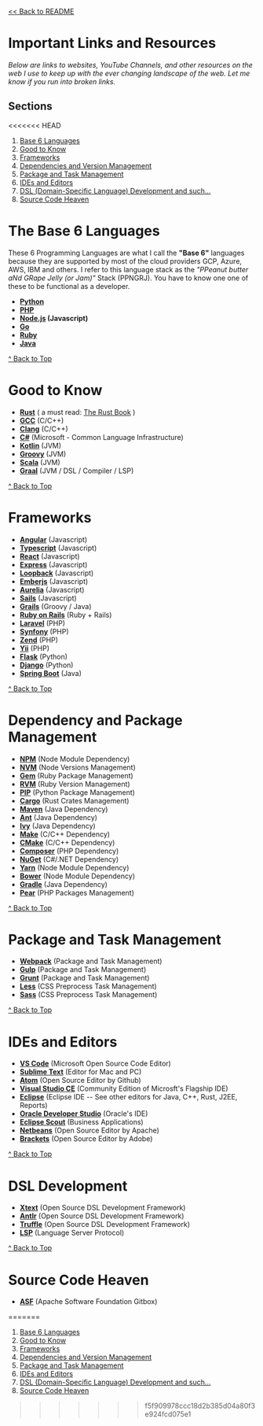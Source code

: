 [<< Back to README](README.md)

# Important Links and Resources

*Below are links to websites, YouTube Channels, and other resources on the web I use to keep up with the ever changing landscape of the web. Let me know if you run into broken links.*

## Sections
<<<<<<< HEAD
1. [Base 6 Languages](#the-base-6-languages)
2. [Good to Know](#good-to-know)
3. [Frameworks](#frameworks)
4. [Dependencies and Version Management](#dependency-and-version-management)
5. [Package and Task Management](#package-and-task-management)
6. [IDEs and Editors](#ides-and-editors)
7. [DSL (Domain-Specific Language) Development and such...](#dsl-development)
8. [Source Code Heaven](#source-code-heaven)


# The Base 6 Languages 
These 6 Programming Languages are what I call the **"Base 6"** languages because they are supported by most of the cloud providers GCP, Azure, AWS, IBM and others. I refer to this language stack as the *"PPeanut butter aNd GRape Jelly (or Jam)"* Stack (PPNGRJ). You have to know one one of these to be functional as a developer.

- **[Python]**
- **[PHP]**
- **[Node.js] (Javascript)**
- **[Go]** 
- **[Ruby]**
- **[Java]**

[^ Back to Top](#sections)

# Good to Know
- **[Rust]** ( a must read: [The Rust Book] )
- **[GCC]** (C/C++)
- **[Clang]** (C/C++)
- **[C#]** (Microsoft - Common Language Infrastructure)
- **[Kotlin]** (JVM)
- **[Groovy]** (JVM)
- **[Scala]** (JVM)
- **[Graal]** (JVM / DSL / Compiler / LSP)

[^ Back to Top](#sections)

# Frameworks
- **[Angular]** (Javascript)
- **[Typescript]** (Javascript)
- **[React]** (Javascript)
- **[Express]** (Javascript)
- **[Loopback]** (Javascript)
- **[Emberjs]** (Javascript)
- **[Aurelia]** (Javascript)
- **[Sails]** (Javascript)
- **[Grails]** (Groovy / Java)
- **[Ruby on Rails]** (Ruby + Rails)
- **[Laravel]** (PHP)
- **[Synfony]** (PHP)
- **[Zend]** (PHP)
- **[Yii]** (PHP)
- **[Flask]** (Python)
- **[Django]** (Python)
- **[Spring Boot]** (Java)

[^ Back to Top](#sections)

# Dependency and Package Management
- **[NPM]** (Node Module Dependency)
- **[NVM]** (Node Versions Management)
- **[Gem]** (Ruby Package Management)
- **[RVM]** (Ruby Version Management)
- **[PIP]** (Python Package Management)
- **[Cargo]** (Rust Crates Management)
- **[Maven]** (Java Dependency)
- **[Ant]** (Java Dependency)
- **[Ivy]** (Java Dependency)
- **[Make]** (C/C++ Dependency)
- **[CMake]** (C/C++ Dependency)
- **[Composer]** (PHP Dependency)
- **[NuGet]** (C#/.NET Dependency)
- **[Yarn]** (Node Module Dependency)
- **[Bower]** (Node Module Dependency)
- **[Gradle]** (Java Dependency)
- **[Pear]** (PHP Packages Management)

[^ Back to Top](#sections)

# Package and Task Management
- **[Webpack]** (Package and Task Management)
- **[Gulp]** (Package and Task Management)
- **[Grunt]** (Package and Task Management)
- **[Less]** (CSS Preprocess Task Management)
- **[Sass]** (CSS Preprocess Task Management)

[^ Back to Top](#sections)

# IDEs and Editors
- **[VS Code]** (Microsoft Open Source Code Editor)
- **[Sublime Text]** (Editor for Mac and PC)
- **[Atom]** (Open Source Editor by Github)
- **[Visual Studio CE]** (Community Edition of Microsft's Flagship IDE)
- **[Eclipse]** (Eclipse IDE -- See other editors for Java, C++, Rust, J2EE, Reports)
- **[Oracle Developer Studio]** (Oracle's IDE)
- **[Eclipse Scout]** (Business Applications)
- **[Netbeans]** (Open Source Editor by Apache)
- **[Brackets]** (Open Source Editor by Adobe)

[^ Back to Top](#sections)

# DSL Development
- **[Xtext]** (Open Source DSL Development Framework)
- **[Antlr]** (Open Source DSL Development Framework)
- **[Truffle]** (Open Source DSL Development Framework)
- **[LSP]** (Language Server Protocol)

[^ Back to Top](#sections)

# Source Code Heaven
- **[ASF]** (Apache Software Foundation Gitbox)



<!-- Base 6 Reference  -->
[Go]: https://golang.org/
[Python]: http://www.python.org
[Ruby]: https://www.ruby-lang.org/en/
[PHP]: http://www.php.net
[Node.js]: https://nodejs.org/en/
[Java]: https://docs.oracle.com/en/java/javase/12/

<!-- Good to Know -->
[Rust]: https://www.rust-lang.org/
[The Rust Book]: https://doc.rust-lang.org/book/
[C#]: https://docs.microsoft.com/en-us/dotnet/csharp/
[GCC]: https://gcc.gnu.org/
[Clang]: https://clang.llvm.org/
[Kotlin]: https://kotlinlang.org/
[Groovy]: http://groovy-lang.org/
[Scala]: https://www.scala-lang.org/
[Graal]:https://www.graalvm.org/

<!-- Frameworks -->
[Angular]:http://angular.io
[React]: https://reactjs.org/
[Express]: https://expressjs.com/
[Loopback]: https://loopback.io/
[Sails]: https://sailsjs.com/ 
[Emberjs]: https://emberjs.com/
[Aurelia]:https://aurelia.io/
[Grails]: https://grails.org/
[Ruby on Rails]: https://rubyonrails.org/
[Laravel]: https://laravel.com/
[Synfony]: https://symfony.com/
[Yii]: https://www.yiiframework.com/
[Flask]: http://flask.pocoo.org/
[Django]: https://www.djangoproject.com/
[Typescript]: https://www.typescriptlang.org/
[Spring Boot]: https://spring.io/projects/spring-boot
[Zend]: https://framework.zend.com/

<!-- Dependency and Version Management -->
[NPM]: https://www.npmjs.com/
[NVM]: https://github.com/nvm-sh/nvm
[Gem]: https://rubygems.org/
[RVM]: https://rvm.io/
[PIP]: https://pypi.org/project/pip/
[Cargo]: https://crates.io/
[Maven]: https://maven.apache.org/
[Ivy]: https://ant.apache.org/ivy/
[Ant]: https://ant.apache.org/
[Make]: https://www.gnu.org/software/make/
[CMake]:https://cmake.org/
[Composer]: https://getcomposer.org/
[NuGet]: https://www.nuget.org/
[Yarn]: https://yarnpkg.com/en/
[Bower]: https://bower.io/
[Gradle]: https://gradle.org/ 
[Pear]:https://pear.php.net/

<!-- Package and Task Management -->
[Gulp]: https://gulpjs.com/
[Webpack]:https://webpack.js.org/
[Grunt]:https://gruntjs.com/
[Less]: http://lesscss.org/
[Sass]: https://sass-lang.com/

<!--  IDEs -->
[VS Code]:https://code.visualstudio.com/
[Eclipse Scout]: https://www.eclipse.org/scout/
[Visual Studio CE]:https://visualstudio.microsoft.com/vs/community/
[Eclipse]:https://www.eclipse.org/
[Oracle Developer Studio]: https://www.oracle.com/technetwork/server-storage/solarisstudio/features/ide-2332482.html
[Atom]: https://atom.io/
[Brackets]: http://brackets.io/
[Netbeans]: https://netbeans.org/
[Sublime Text]: https://www.sublimetext.com/

<!-- DSL Development -->
[Xtext]: https://www.eclipse.org/Xtext/index.html
[Antlr]: https://www.antlr.org/
[Truffle]: https://www.graalvm.org/docs/graalvm-as-a-platform/
[LSP]: https://microsoft.github.io/language-server-protocol/

<!-- Source Code Heaven -->
[ASF]: https://gitbox.apache.org/repos/asf
=======
1. [Base 6 Languages](base6.md)
2. [Good to Know](good-to-know.md)
3. [Frameworks](frameworks.md)
4. [Dependencies and Version Management](dependency-management.md)
5. [Package and Task Management](package-management.md)
6. [IDEs and Editors](ides-and-editors.md)
7. [DSL (Domain-Specific Language) Development and such...](dsl-development.md)
8. [Source Code Heaven](source-code-heaven.md)
>>>>>>> f5f909978ccc18d2b385d04a80f3e924fcd075e1
